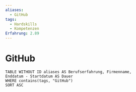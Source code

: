 ```yaml
---
aliases:
  - GitHub
tags:
  - Hardskills
  - Kompetenzen
Erfahrung: 2.89
---
```

# GitHub

```dataview
TABLE WITHOUT ID aliases AS Berufserfahrung, Firmenname,
Enddatum - Startdatum AS Dauer
WHERE contains(tags, "GitHub")
SORT ASC
```